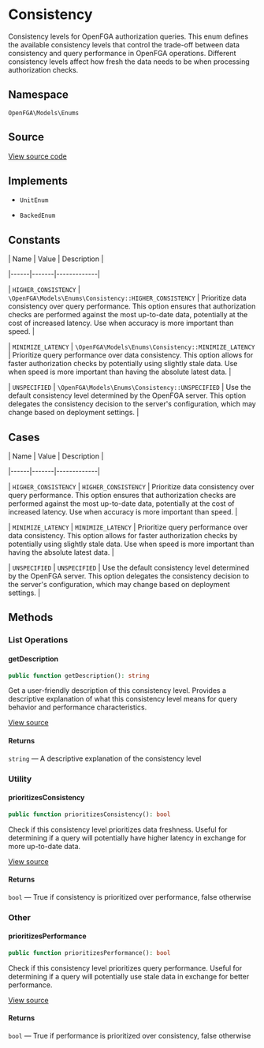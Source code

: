 # Consistency

Consistency levels for OpenFGA authorization queries. This enum defines the available consistency levels that control the trade-off between data consistency and query performance in OpenFGA operations. Different consistency levels affect how fresh the data needs to be when processing authorization checks.

## Namespace

`OpenFGA\Models\Enums`

## Source

[View source code](https://github.com/evansims/openfga-php/blob/main/src/Models/Enums/Consistency.php)

## Implements

* `UnitEnum`

* `BackedEnum`

## Constants

| Name | Value | Description |

|------|-------|-------------|

| `HIGHER_CONSISTENCY` | `\OpenFGA\Models\Enums\Consistency::HIGHER_CONSISTENCY` | Prioritize data consistency over query performance. This option ensures that authorization checks are performed against the most up-to-date data, potentially at the cost of increased latency. Use when accuracy is more important than speed. |

| `MINIMIZE_LATENCY` | `\OpenFGA\Models\Enums\Consistency::MINIMIZE_LATENCY` | Prioritize query performance over data consistency. This option allows for faster authorization checks by potentially using slightly stale data. Use when speed is more important than having the absolute latest data. |

| `UNSPECIFIED` | `\OpenFGA\Models\Enums\Consistency::UNSPECIFIED` | Use the default consistency level determined by the OpenFGA server. This option delegates the consistency decision to the server&#039;s configuration, which may change based on deployment settings. |

## Cases

| Name | Value | Description |

|------|-------|-------------|

| `HIGHER_CONSISTENCY` | `HIGHER_CONSISTENCY` | Prioritize data consistency over query performance. This option ensures that authorization checks are performed against the most up-to-date data, potentially at the cost of increased latency. Use when accuracy is more important than speed. |

| `MINIMIZE_LATENCY` | `MINIMIZE_LATENCY` | Prioritize query performance over data consistency. This option allows for faster authorization checks by potentially using slightly stale data. Use when speed is more important than having the absolute latest data. |

| `UNSPECIFIED` | `UNSPECIFIED` | Use the default consistency level determined by the OpenFGA server. This option delegates the consistency decision to the server&#039;s configuration, which may change based on deployment settings. |

## Methods

### List Operations

#### getDescription

```php
public function getDescription(): string

```

Get a user-friendly description of this consistency level. Provides a descriptive explanation of what this consistency level means for query behavior and performance characteristics.

[View source](https://github.com/evansims/openfga-php/blob/main/src/Models/Enums/Consistency.php#L55)

#### Returns

`string` — A descriptive explanation of the consistency level

### Utility

#### prioritizesConsistency

```php
public function prioritizesConsistency(): bool

```

Check if this consistency level prioritizes data freshness. Useful for determining if a query will potentially have higher latency in exchange for more up-to-date data.

[View source](https://github.com/evansims/openfga-php/blob/main/src/Models/Enums/Consistency.php#L72)

#### Returns

`bool` — True if consistency is prioritized over performance, false otherwise

### Other

#### prioritizesPerformance

```php
public function prioritizesPerformance(): bool

```

Check if this consistency level prioritizes query performance. Useful for determining if a query will potentially use stale data in exchange for better performance.

[View source](https://github.com/evansims/openfga-php/blob/main/src/Models/Enums/Consistency.php#L88)

#### Returns

`bool` — True if performance is prioritized over consistency, false otherwise
